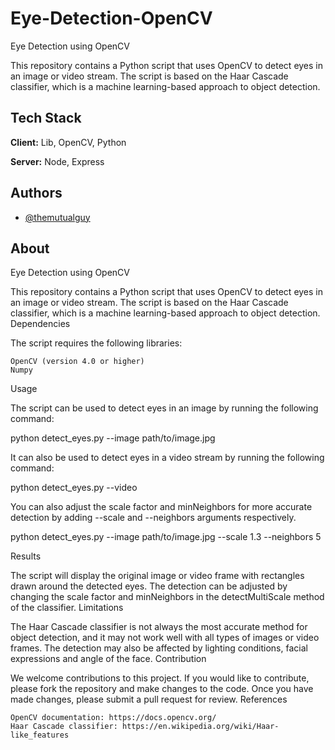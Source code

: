 
# Eye-Detection-OpenCV




Eye Detection using OpenCV

This repository contains a Python script that uses OpenCV to detect eyes in an image or video stream. The script is based on the Haar Cascade classifier, which is a machine learning-based approach to object detection.
## Tech Stack

**Client:** Lib, OpenCV, Python

**Server:** Node, Express


## Authors

- [@themutualguy](https://www.github.com/themutualguy)


## About 

Eye Detection using OpenCV

This repository contains a Python script that uses OpenCV to detect eyes in an image or video stream. The script is based on the Haar Cascade classifier, which is a machine learning-based approach to object detection.
Dependencies

The script requires the following libraries:

    OpenCV (version 4.0 or higher)
    Numpy

Usage

The script can be used to detect eyes in an image by running the following command:

python detect_eyes.py --image path/to/image.jpg

It can also be used to detect eyes in a video stream by running the following command:

python detect_eyes.py --video

You can also adjust the scale factor and minNeighbors for more accurate detection by adding --scale and --neighbors arguments respectively.

python detect_eyes.py --image path/to/image.jpg --scale 1.3 --neighbors 5

Results

The script will display the original image or video frame with rectangles drawn around the detected eyes. The detection can be adjusted by changing the scale factor and minNeighbors in the detectMultiScale method of the classifier.
Limitations

The Haar Cascade classifier is not always the most accurate method for object detection, and it may not work well with all types of images or video frames. The detection may also be affected by lighting conditions, facial expressions and angle of the face.
Contribution

We welcome contributions to this project. If you would like to contribute, please fork the repository and make changes to the code. Once you have made changes, please submit a pull request for review.
References

    OpenCV documentation: https://docs.opencv.org/
    Haar Cascade classifier: https://en.wikipedia.org/wiki/Haar-like_features

